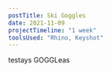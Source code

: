 ```yaml
---
postTitle: Ski Goggles
date: 2021-11-09
projectTimeline: "1 week"
toolsUsed: "Rhino, Keyshot"
---
```





testays GOGGLeas